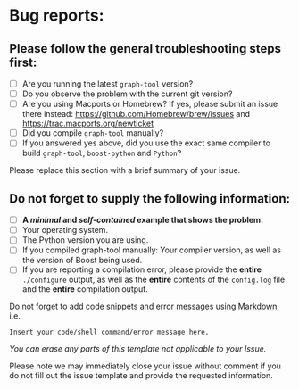 # Bug reports:

## Please follow the general troubleshooting steps first:

- [ ] Are you running the latest `graph-tool` version?
- [ ] Do you observe the problem with the current git version?
- [ ] Are you using Macports or Homebrew? If yes, please submit an issue there instead: https://github.com/Homebrew/brew/issues and https://trac.macports.org/newticket
- [ ] Did you compile `graph-tool` manually?
- [ ] If you answered yes above, did you use the exact same compiler to build `graph-tool`, `boost-python` and `Python`?

Please replace this section with a brief summary of your issue.

## Do **not** forget to supply the following information:

- [ ] **A _minimal_ and _self-contained_ example that shows the problem.**
- [ ] Your operating system.
- [ ] The Python version you are using.
- [ ] If you compiled graph-tool manually: Your compiler version, as well as the version of Boost being used.
- [ ] If you are reporting a compilation error, please provide the **entire** `./configure` output, as well as the **entire** contents of the `config.log` file and the **entire** compilation output.

Do not forget to add code snippets and error messages using [Markdown](/help/user/markdown.md), i.e.

```
Insert your code/shell command/error message here.
```

_You can erase any parts of this template not applicable to your Issue._

Please note we may immediately close your issue without comment if you do not fill out the issue template and provide the requested information.
